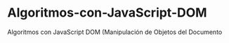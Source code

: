 # Algoritmos-con-JavaScript-DOM
Algoritmos con JavaScript DOM (Manipulación de Objetos del Documento
